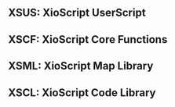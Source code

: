 ## XSUS: XioScript UserScript
## XSCF: XioScript Core Functions
## XSML: XioScript Map Library
## XSCL: XioScript Code Library
